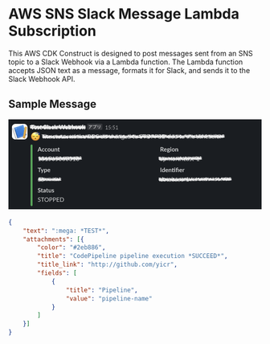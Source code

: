 # AWS SNS Slack Message Lambda Subscription

This AWS CDK Construct is designed to post messages sent from an SNS topic to a Slack Webhook via a Lambda function. The Lambda function accepts JSON text as a message, formats it for Slack, and sends it to the Slack Webhook API.

## Sample Message


![](./images/example.png)


```json
{
    "text": ":mega: *TEST*",
    "attachments": [{
        "color": "#2eb886",
        "title": "CodePipeline pipeline execution *SUCCEED*",
        "title_link": "http://github.com/yicr",
        "fields": [
            {
                "title": "Pipeline",
                "value": "pipeline-name"
            }
        ]
    }]
}
```

